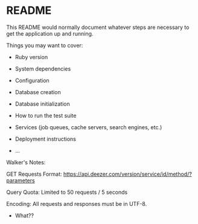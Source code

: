# README

This README would normally document whatever steps are necessary to get the
application up and running.

Things you may want to cover:

* Ruby version

* System dependencies

* Configuration

* Database creation

* Database initialization

* How to run the test suite

* Services (job queues, cache servers, search engines, etc.)

* Deployment instructions

* ...

Walker's Notes:

GET Requests Format:
https://api.deezer.com/version/service/id/method/?parameters

Query Quota:
Limited to 50 requests / 5 seconds

Encoding:
All requests and responses must be in UTF-8.
- What??